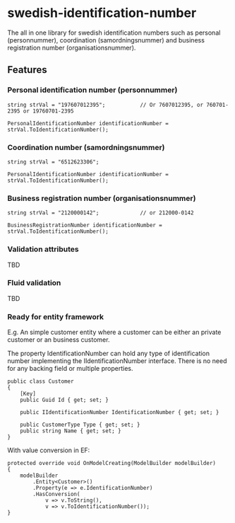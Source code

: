 # swedish-identification-number

The all in one library for swedish identification numbers such as personal (personnummer), coordination (samordningsnummer) and business registration number (organisationsnummer).

## Features

### Personal identification number (personnummer)

```
string strVal = "197607012395";           // Or 7607012395, or 760701-2395 or 19760701-2395

PersonalIdentificationNumber identificationNumber = strVal.ToIdentificationNumber();
```

### Coordination number (samordningsnummer)

```
string strVal = "6512623306";

PersonalIdentificationNumber identificationNumber = strVal.ToIdentificationNumber();
```

### Business registration number (organisationsnummer)
```
string strVal = "2120000142";             // or 212000-0142

BusinessRegistrationNumber identificationNumber = strVal.ToIdentificationNumber();
```

### Validation attributes
TBD

### Fluid validation
TBD

### Ready for entity framework
E.g. An simple customer entity where a customer can be either an private customer or an business customer.

The property IdentificationNumber can hold any type of identification number implementing the IIdentificationNumber interface. There is no need for any backing field or multiple properties.

```
public class Customer
{
    [Key]
    public Guid Id { get; set; }
    
    public IIdentificationNumber IdentificationNumber { get; set; }
    
    public CustomerType Type { get; set; }
    public string Name { get; set; }
}
```
With value conversion in EF:
```
protected override void OnModelCreating(ModelBuilder modelBuilder)
{
    modelBuilder
        .Entity<Customer>()
        .Property(e => e.IdentificationNumber)
        .HasConversion(
            v => v.ToString(),
            v => v.ToIdentificationNumber());
}
```


